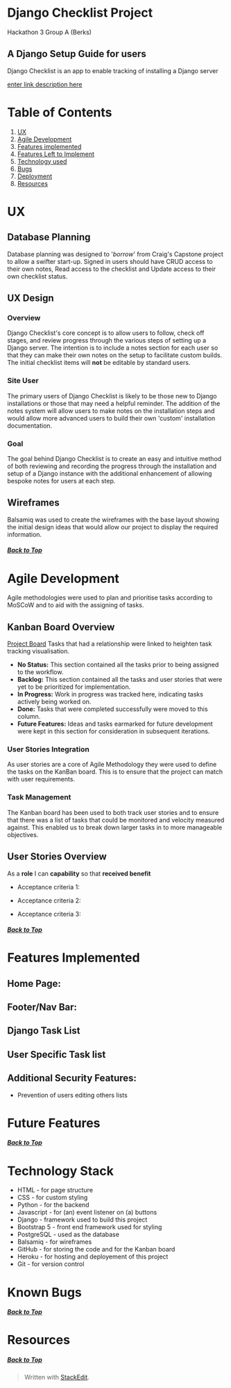 # Django Checklist Project
Hackathon 3 Group A (Berks)

## A Django Setup Guide for users
Django Checklist is an app to enable tracking of installing a Django server

[enter link description here](hero%20linkgage)

# Table of Contents  
 1. [ UX ](#ux)
 2. [ Agile Development ](#agile-development)
 3. [ Features implemented ](#features-implemented)  
 4. [ Features Left to Implement ](#features-left-to-implement)  
 5. [ Technology used ](#technology-used) 
 6. [ Bugs ](#known-bugs)  
 7. [ Deployment](#deployment)
 8. [ Resources ](#resources)  
 

# UX

## Database Planning
Database planning was designed to '*borrow*' from Craig's Capstone project to allow a swifter start-up.  Signed in users should have CRUD access to their own notes, Read access to the checklist and Update access to their own checklist status.

## UX Design

### Overview
Django Checklist's core concept is to allow users to follow, check off stages, and review progress through the various steps of setting up a Django server.  The intention is to include a notes section for each user so that they can make their own notes on the setup to facilitate custom builds.  The initial checklist items will **not** be editable by standard users.

### Site User
The primary users of Django Checklist is likely to be those new to Django installations or those that may need a helpful reminder.  The addition of the notes system will allow users to make notes on the installation steps and would allow more advanced users to build their own 'custom' installation documentation.

### Goal
The goal behind Django Checklist is to create an easy and intuitive method of both reviewing and recording the progress through the installation and setup of a Django instance with the additional enhancement of allowing bespoke notes for users at each step.

## Wireframes
Balsamiq was used to create the wireframes with the base layout showing the initial design ideas that would allow our project to display the required information. 

<insert wireframe links here>

##### [ Back to Top ](#table-of-contents)

# Agile Development

Agile methodologies were used to plan and prioritise tasks according to MoSCoW and to aid with the assigning of tasks.


## Kanban Board Overview
[Project Board](https://github.com/users/craigallendev/projects/5/views/1)
Tasks that had a relationship were linked to heighten task tracking visualisation.

- **No Status:** This section contained all the tasks prior to being assigned to the workflow.
- **Backlog:** This section contained all the tasks and user stories that were yet to be prioritized for implementation.
- **In Progress:** Work in progress was tracked here, indicating tasks actively being worked on.
- **Done:** Tasks that were completed successfully were moved to this column.
- **Future Features:** Ideas and tasks earmarked for future development were kept in this section for consideration in subsequent iterations.

### User Stories Integration

As user stories are a core of Agile Methodology they were used to define the tasks on the KanBan board.  This is to ensure that the project can match with user requirements.

### Task Management

The Kanban board has been used to both track user stories and to ensure that there was a list of tasks that could be monitored and velocity measured against.  This enabled us to break down larger tasks in to more manageable objectives.

## User Stories Overview

As a **role** I can **capability** so that **received benefit**

- Acceptance criteria 1:

- Acceptance criteria 2:

- Acceptance criteria 3:

##### [ Back to Top ](#table-of-contents)

# Features Implemented

## Home Page:


## Footer/Nav Bar:

  
## Django Task List


## User Specific Task list
  

## Additional Security Features:

- Prevention of users editing others lists



# Future Features

##### [ Back to Top ](#table-of-contents)

# Technology Stack

- HTML - for page structure
- CSS - for custom styling
- Python - for the backend
- Javascript - for (an) event listener on (a) buttons
- Django - framework used to build this project
- Bootstrap 5 - front end framework used for styling
- PostgreSQL - used as the database
- Balsamiq - for wireframes
- GitHub - for storing the code and for the Kanban board
- Heroku - for hosting and deployement of this project
- Git - for version control


# Known Bugs


##### [ Back to Top ](#table-of-contents)

# Resources

##### [ Back to Top ](#table-of-contents)
> Written with [StackEdit](https://stackedit.io/).
<!--stackedit_data:
eyJoaXN0b3J5IjpbMTczMTc3NjkzMF19
-->